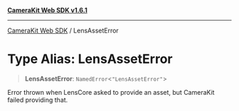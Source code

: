 [**CameraKit Web SDK v1.6.1**](../README.md)

***

[CameraKit Web SDK](../globals.md) / LensAssetError

# Type Alias: LensAssetError

> **LensAssetError**: `NamedError`\<`"LensAssetError"`\>

Error thrown when LensCore asked to provide an asset, but CameraKit failed providing that.
